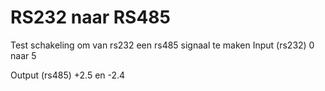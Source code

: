 # RS232 naar RS485
Test schakeling om van rs232 een rs485 signaal te maken
Input (rs232) 0 naar 5

Output (rs485) +2.5 en -2.4
